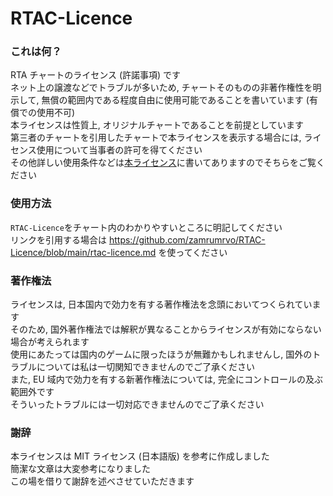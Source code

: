 # RTAC-Licence  
### これは何？  
RTA チャートのライセンス (許諾事項) です  
ネット上の譲渡などでトラブルが多いため, チャートそのものの非著作権性を明示して, 無償の範囲内である程度自由に使用可能であることを書いています (有償での使用不可)  
本ライセンスは性質上, オリジナルチャートであることを前提としています  
第三者のチャートを引用したチャートで本ライセンスを表示する場合には, ライセンス使用について当事者の許可を得てください  
その他詳しい使用条件などは[本ライセンス](https://github.com/zamrumrvo/RTAC-Licence/blob/main/rtac-licence.md)に書いてありますのでそちらをご覧ください  
  
### 使用方法  
`RTAC-Licence`をチャート内のわかりやすいところに明記してください  
リンクを引用する場合は https://github.com/zamrumrvo/RTAC-Licence/blob/main/rtac-licence.md を使ってください  
  
### 著作権法  
ライセンスは, 日本国内で効力を有する著作権法を念頭においてつくられています  
そのため, 国外著作権法では解釈が異なることからライセンスが有効にならない場合が考えられます  
使用にあたっては国内のゲームに限ったほうが無難かもしれませんし, 国外のトラブルについては私は一切関知できませんのでご了承ください  
また, EU 域内で効力を有する新著作権法については, 完全にコントロールの及ぶ範囲外です  
そういったトラブルには一切対応できませんのでご了承ください  

### 謝辞  
本ライセンスは MIT ライセンス (日本語版) を参考に作成しました  
簡潔な文章は大変参考になりました  
この場を借りて謝辞を述べさせていただきます  
